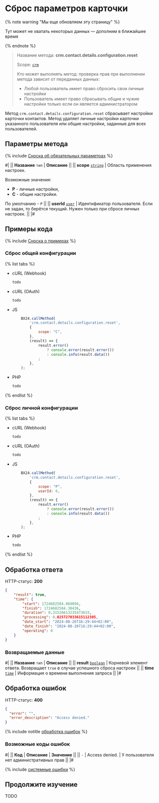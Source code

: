# Сброс параметров карточки

{% note warning "Мы еще обновляем эту страницу" %}

Тут может не хватать некоторых данных — дополним в ближайшее время

{% endnote %}

> Название метода: **crm.contact.details.configuration.reset**
> 
> Scope: [`crm`](../../../scopes/permissions.md)
>
> Кто может выполнять метод: проверка прав при выполнении метода зависит от переданных данных:
>   - Любой пользователь имеет право сбросить свои личные настройки
>   - Пользователь имеет право сбрасывать общие и чужие настройки только если он является администратором

Метод `crm.contact.details.configuration.reset` сбрасывает настройки карточки контактов. Метод удаляет личные настройки карточки указанного пользователя или общие настройки, заданные для всех пользователей.


## Параметры метода

{% include [Сноска об обязательных параметрах](../../../../_includes/required.md) %}

#|
|| **Название**
`тип` | **Описание** ||
|| **scope**
[`string`](../../../data-types.md) | Область применения настроек. 

Возможные значения:
- **P** - личные настройки,
- **C** - общие настройки.

По умолчанию - `P`
||
|| **userId**
[`user`](../../../data-types.md) | Идентификатор пользователя. Если не задан, то берётся текущий. Нужен только при сбросе личных настроек. ||
|#


## Примеры кода

{% include [Сноска о примерах](../../../../_includes/examples.md) %}

### Сброс общей конфигурации

{% list tabs %}

- cURL (Webhook)

    ```bash
    todo
    ```

- cURL (OAuth)

    ```bash
    todo
    ```

- JS

    ```js
        BX24.callMethod(
            'crm.contact.details.configuration.reset',
            {
                scope: "C",
            },
            (result) => {
                result.error()
                    ? console.error(result.error())
                    : console.info(result.data())
                ;
            },
        );
    ```

- PHP

    ```php
    todo
    ```

{% endlist %}

### Сброс личной конфигурации

{% list tabs %}

- cURL (Webhook)

    ```bash
    todo
    ```

- cURL (OAuth)

    ```bash
    todo
    ```

- JS

    ```js
        BX24.callMethod(
            'crm.contact.details.configuration.reset',
            {
                scope: "P",
                userId: 6,
            },
            (result) => {
                result.error()
                    ? console.error(result.error())
                    : console.info(result.data())
                ;
            },
        );
    ```

- PHP

    ```php
    todo
    ```

{% endlist %}


## Обработка ответа

HTTP-статус: **200**

```json
{
	"result": true,
	"time": {
		"start": 1724682584.069094,
		"finish": 1724682584.38436,
		"duration": 0.31526613235473633,
		"processing": 0.025727033615112305,
		"date_start": "2024-08-26T16:29:44+02:00",
		"date_finish": "2024-08-26T16:29:44+02:00",
		"operating": 0
	}
}
```

### Возвращаемые данные

#|
|| **Название**
`тип` | **Описание** ||
|| **result**
[`boolean`](../../../data-types.md) | Корневой элемент ответа. Возвращает `true` в случае успешного сброса настроек ||
|| **time**
[`time`](../../../data-types.md#time) | Информация о времени выполнения запроса ||
|#


## Обработка ошибок

HTTP-статус: **400**

```json
{
  "error": "",
  "error_description": "Access denied."
}
```

{% include notitle [обработка ошибок](../../../../_includes/error-info.md) %}

### Возможные коды ошибок

#|
|| **Код** | **Описание**   | **Значение** ||
|| `-`     | Access denied. | У пользователя нет административных прав ||
|#

{% include [системные ошибки](../../../../_includes/system-errors.md) %}


## Продолжите изучение

TODO
